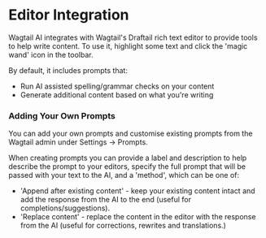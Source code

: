 # Editor Integration

Wagtail AI integrates with Wagtail's Draftail rich text editor to provide tools to help write content. To use it, highlight some text and click the 'magic wand' icon in the toolbar.

By default, it includes prompts that:

* Run AI assisted spelling/grammar checks on your content
* Generate additional content based on what you're writing

### Adding Your Own Prompts

You can add your own prompts and customise existing prompts from the Wagtail admin under Settings -> Prompts.

When creating prompts you can provide a label and description to help describe the prompt to your editors, specify the full prompt that will be passed with your text to the AI, and a 'method', which can be one of:

- 'Append after existing content' - keep your existing content intact and add the response from the AI to the end (useful for completions/suggestions).
- 'Replace content' - replace the content in the editor with the response from the AI (useful for corrections, rewrites and translations.)
